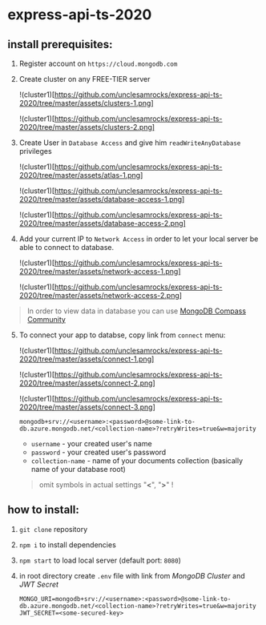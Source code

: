 # express-api-ts-2020

## install prerequisites:

1. Register account on `https://cloud.mongodb.com`
2. Create cluster on any FREE-TIER server

   !(cluster1)[https://github.com/unclesamrocks/express-api-ts-2020/tree/master/assets/clusters-1.png]

   !(cluster1)[https://github.com/unclesamrocks/express-api-ts-2020/tree/master/assets/clusters-2.png]

3. Create User in `Database Access` and give him `readWriteAnyDatabase` privileges

   !(cluster1)[https://github.com/unclesamrocks/express-api-ts-2020/tree/master/assets/atlas-1.png]

   !(cluster1)[https://github.com/unclesamrocks/express-api-ts-2020/tree/master/assets/database-access-1.png]

   !(cluster1)[https://github.com/unclesamrocks/express-api-ts-2020/tree/master/assets/database-access-2.png]

4. Add your current IP to `Network Access` in order to let your local server be able to connect to database.

   !(cluster1)[https://github.com/unclesamrocks/express-api-ts-2020/tree/master/assets/network-access-1.png]

   !(cluster1)[https://github.com/unclesamrocks/express-api-ts-2020/tree/master/assets/network-access-2.png]

> In order to view data in database you can use [MongoDB Compass Community](https://www.mongodb.com/download-center/compass)

5. To connect your app to databse, copy link from `connect` menu:

   !(cluster1)[https://github.com/unclesamrocks/express-api-ts-2020/tree/master/assets/connect-1.png]

   !(cluster1)[https://github.com/unclesamrocks/express-api-ts-2020/tree/master/assets/connect-2.png]

   !(cluster1)[https://github.com/unclesamrocks/express-api-ts-2020/tree/master/assets/connect-3.png]

   ```
   mongodb+srv://<username>:<password>@some-link-to-db.azure.mongodb.net/<collection-name>?retryWrites=true&w=majority
   ```

   - `username` - your created user's name
   - `password` - your created user's password
   - `collection-name` - name of your documents collection (basically name of your database root)

   > omit symbols in actual settings "**\<**", "**\>**" !

## how to install:

1. `git clone` repository
2. `npm i` to install dependencies
3. `npm start` to load local server (default port: `8080`)
4. in root directory create `.env` file with link from _MongoDB Cluster_ and _JWT Secret_

   ```
   MONGO_URI=mongodb+srv://<username>:<password>@some-link-to-db.azure.mongodb.net/<collection-name>?retryWrites=true&w=majority
   JWT_SECRET=<some-secured-key>
   ```
